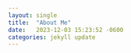 ```yaml
---
layout: single
title:  "About Me"
date:   2023-12-03 15:23:52 -0600
categories: jekyll update
---
```


